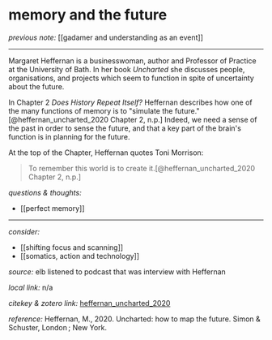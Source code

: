 # memory and the future

_previous note:_ [[gadamer and understanding as an event]]

---

Margaret Heffernan is a businesswoman, author and Professor of Practice at the University of Bath. In her book _Uncharted_ she discusses people, organisations, and projects which seem to function in spite of uncertainty about the future.

In Chapter 2 _Does History Repeat Itself?_ Heffernan describes how one of the many functions of memory is to "simulate the future."[@heffernan_uncharted_2020 Chapter 2, n.p.] Indeed, we need a sense of the past in order to sense the future, and that a key part of the brain's function is in planning for the future. 

At the top of the Chapter, Heffernan quotes Toni Morrison:

>To remember this world is to create it.[@heffernan_uncharted_2020 Chapter 2, n.p.]

_questions & thoughts:_


- [[perfect memory]]

--- 

_consider:_

- [[shifting focus and scanning]]
- [[somatics, action and technology]]


_source:_ elb listened to podcast that was interview with Heffernan

_local link:_ n/a

_citekey & zotero link:_ [heffernan_uncharted_2020](zotero://select/items/1_XUWSM5QT)

_reference:_ Heffernan, M., 2020. Uncharted: how to map the future. Simon & Schuster, London ; New York.
